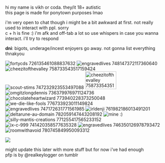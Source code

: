 <p>hi my name is vikh or coda. they/it 18+ autistic</br>
this page is made for ponytown purposes lmao</p>

i'm very open to chat though i might be a bit awkward at first. not really used to interact with ppl. sorry</br>
c + h is fine :) i'm afk and off-tab a lot so use whispers in case you wanna interact. i'll try to respond

<strong>dni</strong>: bigots, underage/incest enjoyers go away. not gonna list everything thnakyou </br>

<img src=https://64.media.tumblr.com/b932c992a66b8e223c3e01385edd6c6e/e16d9c3fd8438e13-bd/s100x200/137902ac14ba8c31abd2a4c2f5c87b422443054d.png title="fortycds 726135461088837632"> <img src=https://64.media.tumblr.com/844652d1cf8d2c0fab25d6dd0c199452/473928ea48888009-d1/s100x200/e713bd7fe02ec050ecd9cda77e85c0378864a3ee.png title="engravedlives 748147372117360640"> <img src=https://64.media.tumblr.com/f333777eb24218b374526505bb99d47f/5f9ed5b1378f8ada-d6/s100x200/5bd54f6f7aaff3c4a90daf107d21391780de4d0b.png title="cheezitofthevalley 758733543517159424"> <img src=https://64.media.tumblr.com/63eca2bc989ff8cab3d0088a588d511a/2b46eb755591bf6c-5c/s100x200/61c1298098b548b308dd98a3eb8ed3f4e2a45d02.pnj title="scout-stims 747232923553497088"> <img src=https://64.media.tumblr.com/098690b57a2eb9a20c88ef08503da81e/e8c9a5af56d6e4bf-fd/s1280x1920/b5443131f71ca3c530e565075afe60269d6adb6c.png title="cheezitofthevalley 758733543517159424" width="99" height="56"> <img src=https://64.media.tumblr.com/bbeee38f9a5d99b29b52e427816099f6/2f691cf14d2d58ca-c3/s100x200/f4184813bb64aebf31c5e0586bdaa1ddd839315c.pnj title="omgitzlongdennis 736379976971124736"> </br>
<img src=https://64.media.tumblr.com/603280bb25174fe4ab92aa165ef7d0a8/2b5c775b0c99ad6a-59/s100x200/0aa167f7013d23b5f5f8ed7a7f8ce942ab504d65.gif title="chocolateheartwizard 773940228373250048"> <img src=https://64.media.tumblr.com/350f1ef0a2606ea6c8210974e8135e34/3c7512c789785a26-99/s100x200/ee7b1fb477672683a8e87bcb7d81a7750a8414a0.png title="we-die-like-fools 776733923011149824"> <img src=https://64.media.tumblr.com/e9280f9ac6f2bf33c10867881c4b8305/f2ecde4a8441d6d3-58/s100x200/e1a84d8b964151979e2e54eb886c5d090de3469e.png title="engravedlives 747172631771561985"> <img src=https://64.media.tumblr.com/6e06902b196cba78d0ebdc90d6609c11/4b2b17926cec5206-37/s100x200/a52940c77776928af9aca74402b471ca7b13d045.gif title="irldenji 761982186013491201"> <img src=https://64.media.tumblr.com/33143f7be08ee9d7772ea24062e3f5a9/6f464daebddd8b52-2e/s250x400/8c93e9f5978395da6338db6413e8b1ec91ab2db1.pnj title="deltarune-au-domain 782059147443208192"> <img src=https://i.ibb.co/My0p0vVP/1791-20250904233327.png title="mine :)"> </br>
<img src=https://64.media.tumblr.com/e6687ec76be57803f6aee8b8e3217615/b32fbbd25543851a-2a/s250x400/4093456cdf8cd07c394219025f59949cb2b09393.gif title="silly-mantis-creations 771255417565233152"> <img src=https://64.media.tumblr.com/2d150abf5355b75aab20659832091080/1becb25095562a9f-4d/s250x400/892e7babfbf9bf602a2acce7fe85084a9e7d469b.gif title="ix-c-999 741420358577635328">  <img src=https://64.media.tumblr.com/a3f7b7b3b7de032c4932c613915ebae8/f1413ef45abf2485-55/s250x400/145377b70ed34ae0dbf73baa08e121bc637bfaa6.gif title="engravedlives 746350126978793472"> <img src=https://64.media.tumblr.com/5d989762d34b9b0e687c38e7b0fb7d2d/634492f5871ab000-87/s250x400/4e6cd3d316b0ea665c36453bab772a4a2a6436fc.gifv title="roomwithavoid 780745849950093312"> 

![](https://komarev.com/ghpvc/?username=vihrya&label=da+visitors+++&color=5d16ab&style=flat-squre) </br>

might update this later with more stuff but for now i've had enough</br>
pfp is by @realkeylogger on tumblr
